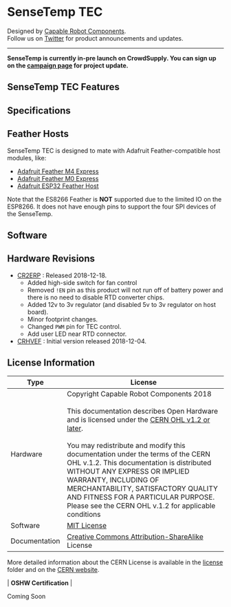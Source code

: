 # SenseTemp TEC

Designed by [Capable Robot Components](http://capablerobot.com).  
Follow us on [Twitter](http://twitter.com/capablerobot) for product announcements and updates.

---

**SenseTemp is currently in-pre launch on CrowdSupply.  You can sign up on the [campaign page](https://www.crowdsupply.com/capable-robot-components/sensetemp) for project update.** 

## SenseTemp TEC Features 

## Specifications

## Feather Hosts

SenseTemp TEC is designed to mate with Adafruit Feather-compatible host modules, like:

* [Adafruit Feather M4 Express](https://www.adafruit.com/product/3857)
* [Adafruit Feather M0 Express](https://www.adafruit.com/product/3403)
* [Adafruit ESP32 Feather Host](https://www.adafruit.com/product/3405)

Note that the ES8266 Feather is **NOT** supported due to the limited IO on the ESP8266.  It does not have enough pins to support the four SPI devices of the SenseTemp.

## Software

## Hardware Revisions

* [CR2ERP](revisions/CR2ERP) : Released 2018-12-18.
	* Added high-side switch for fan control
	* Removed `!EN` pin as this product will not run off of battery power and there is no need to disable RTD converter chips.
	* Added 12v to 3v regulator (and disabled 5v to 3v regulator on host board).
	* Minor footprint changes.
	* Changed `PWM` pin for TEC control.
	* Add user LED near RTD connector.
* [CRHVEF](revisions/CRHVEF) : Initial version released 2018-12-04.

## License Information

| **Type** | **License** |
| --- | --- |
| Hardware | Copyright Capable Robot Components 2018 <br><br>This documentation describes Open Hardware and is licensed under the [CERN OHL v1.2 or later](https://www.ohwr.org/licenses/cern-ohl/license_versions/v1.2). <br/><br/> You may redistribute and modify this documentation under the terms of the CERN OHL v.1.2.  This documentation is distributed WITHOUT ANY EXPRESS OR IMPLIED WARRANTY, INCLUDING OF MERCHANTABILITY, SATISFACTORY QUALITY AND FITNESS FOR A PARTICULAR PURPOSE. Please see the CERN OHL v.1.2 for applicable conditions |
| Software | [MIT License](tree/master/LICENSE.txt) |
| Documentation | [Creative Commons Attribution-ShareAlike](https://creativecommons.org/licenses/by-sa/4.0/) License |

More detailed information about the CERN License is available in the [license](license) folder and on the [CERN website](https://www.ohwr.org/projects/cernohl/wiki).


| **OSHW Certification** |

Coming Soon